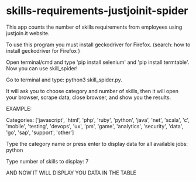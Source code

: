 # skills-requirements-justjoinit-spider
This app counts the number of skills requirements from employees using justjoin.it website.

To use this program you must install geckodriver for Firefox. (search: how to install geckodriver for Firefox <name of your operating system>)

Open terminal/cmd and type 'pip install selenium' and 'pip install termtable'.
Now you can use skill_spider!

Go to terminal and type: python3 skill_spider.py.

It will ask you to choose category and number of skills, then it will open your browser, scrape data, close browser, and show you the results.

EXAMPLE: 

Categories:
 ['javascript', 'html', 'php', 'ruby', 'python', 'java', 'net', 'scala', 'c', 'mobile', 'testing', 'devops', 'ux', 'pm', 'game', 'analytics', 'security', 'data', 'go', 'sap', 'support', 'other'] 

Type the category name or press enter to display data for all available jobs: python

Type number of skills to display: 7

AND NOW IT WILL DISPLAY YOU DATA IN THE TABLE